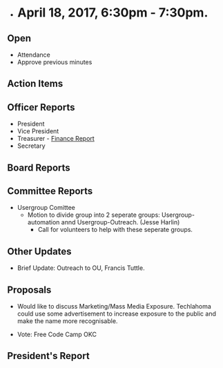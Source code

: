 * # April 18, 2017, 6:30pm - 7:30pm.

## Open
* Attendance
* Approve previous minutes

## Action Items

## Officer Reports
* President
* Vice President
* Treasurer - [Finance Report](https://docs.google.com/presentation/d/1LO3OkofXvd7qWpbfH0ANNVMEwExWac2B1gG3aZGAU0Y/edit?usp=sharing)
* Secretary

## Board Reports


## Committee Reports
  - Usergroup Comittee 
       - Motion to divide group into 2 seperate groups: Usergroup-automation annd Usergroup-Outreach. (Jesse Harlin)
         - Call for volunteers to help with these seperate groups.
## Other Updates
   - Brief Update: Outreach to OU, Francis Tuttle.

## Proposals
  - Would like to discuss Marketing/Mass Media Exposure. Techlahoma could use some advertisement to increase exposure to the public and make the name more recognisable.
  
  - Vote: Free Code Camp OKC
## President's Report 
